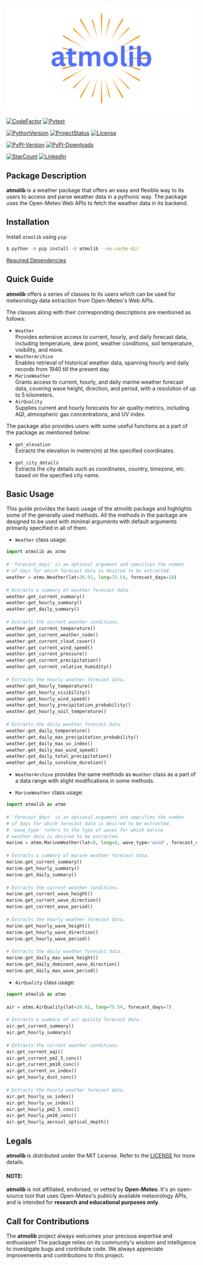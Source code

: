 <div align=center>
<img src="https://raw.githubusercontent.com/rahul4732saini/atmolib/main/assets/atmolib.png?raw=true" width=500>
</div>

[![CodeFactor](https://www.codefactor.io/repository/github/rahul4732saini/atmolib/badge)](https://www.codefactor.io/repository/github/rahul4732saini/atmolib)
[![Pytest](https://github.com/rahul4732saini/atmolib/workflows/Pytest/badge.svg)](https://github.com/rahul4732saini/atmolib/actions/workflows/pytest.yml)

[![PythonVersion](https://img.shields.io/badge/python-3.10+-blue?label=Python)](https://www.github.com/rahul4732saini/atmolib)
[![ProjectStatus](https://img.shields.io/badge/status-beta-yellow)](https://www.github.com/rahul4732saini/atmolib)
[![License](https://img.shields.io/badge/License-MIT-green)](https://github.com/rahul4732saini/atmolib/blob/main/LICENSE)

[![PyPI-Version](https://img.shields.io/pypi/v/atmolib.svg?logo=pypi&logoColor=ffa07a&label=PyPI-Version)](https://www.pypi.org/project/atmolib)
[![PyPI-Downloads](https://img.shields.io/pypi/dm/atmolib.svg?label=PyPI-Downloads)](https://www.pypi.org/project/atmolib)

[![StarCount](https://img.shields.io/github/stars/rahul4732saini/atmolib.svg?style=social&label=Star)](https://www.github.com/rahul4732saini/atmolib)
[![LinkedIn](https://img.shields.io/badge/LinkedIn-Connect-blue?style=social&logo=linkedin)](https://www.linkedin.com/in/rahul4732saini)

## Package Description

<b>atmolib</b> is a weather package that offers an easy and flexible way to its users to access and parse weather data in a pythonic way. The package uses the Open-Meteo Web APIs to fetch the weather data in its backend.

## Installation

Install `atmolib` using `pip`:

```bash
$ python -m pip install -U atmolib --no-cache-dir
```

[Required Dependencies](./requirements.txt)

## Quick Guide

<b>atmolib</b> offers a series of classes to its users which can be used for meteorology data extraction from Open-Meteo's Web APIs.

The classes along with their corresponding descriptions are mentioned as follows:

- `Weather`<br>
  Provides extensive access to current, hourly, and daily forecast data, including temperature, dew point, weather conditions, soil temperature, visibility, and more.
- `WeatherArchive`<br>
  Enables retrieval of historical weather data, spanning hourly and daily records from 1940 till the present day.
- `MarineWeather`<br>
  Grants access to current, hourly, and daily marine weather forecast data, covering wave height, direction, and period, with a resolution of up to 5 kilometers.
- `AirQuality`<br>
  Supplies current and hourly forecasts for air quality metrics, including AQI, atmospheric gas concentrations, and UV index.

The package also provides users with some useful functions as a part of the package as mentioned below:

- `get_elevation`<br>
  Extracts the elevation in meters(m) at the specified coordinates.

- `get_city_details`<br>
  Extracts the city details such as coordinates, country, timezone, etc. based on the specified city name.

## Basic Usage

This guide provides the basic usage of the atmolib package and highlights some of the generally used methods. All the methods in the package are designed to be used with minimal arguments with default
arguments primarily specified in all of them.

- `Weather` class usage:

```python
import atmolib as atmo

# 'forecast_days' is an optional argument and specifies the number
# of days for which forecast data is desired to be extracted.
weather = atmo.Weather(lat=26.91, long=75.54, forecast_days=10)

# Extracts a summary of weather forecast data.
weather.get_current_summary()
weather.get_hourly_summary()
weather.get_daily_summary()

# Extracts the current weather conditions.
weather.get_current_temperature()
weather.get_current_weather_code()
weather.get_current_cloud_cover()
weather.get_current_wind_speed()
weather.get_current_pressure()
weather.get_current_precipitation()
weather.get_current_relative_humidity()

# Extracts the hourly weather forecast data.
weather.get_hourly_temperature()
weather.get_hourly_visibility()
weather.get_hourly_wind_speed()
weather.get_hourly_precipitation_probability()
weather.get_hourly_soil_temperature()

# Extracts the daily weather forecast data.
weather.get_daily_temperature()
weather.get_daily_max_precipitation_probability()
weather.get_daily_max_uv_index()
weather.get_daily_max_wind_speed()
weather.get_daily_total_precipitation()
weather.get_daily_sunshine_duration()
```

- `WeatherArchive` provides the same methods as `Weather` class as a part of a data range with slight modifications in some methods.

- `MarineWeather` class usage:

```python
import atmolib as atmo

# 'forecast_days' is an optional argument and specifies the number
# of days for which forecast data is desired to be extracted.
# 'wave_type' refers to the type of waves for which marine
# weather data is desired to be extracted.
marine = atmo.MarineWeather(lat=0, long=0, wave_type='wind', forecast_days=7)

# Extracts a summary of marine weather forecast data.
marine.get_current_summary()
marine.get_hourly_summary()
marine.get_daily_summary()

# Extracts the current weather conditions.
marine.get_current_wave_height()
marine.get_current_wave_direction()
marine.get_current_wave_period()

# Extracts the hourly weather forecast data.
marine.get_hourly_wave_height()
marine.get_hourly_wave_direction()
marine.get_hourly_wave_period()

# Extracts the daily weather forecast data.
marine.get_daily_max_wave_height()
marine.get_daily_dominant_wave_direction()
marine.get_daily_max_wave_period()
```

- `AirQuality` class usage:

```python
import atmolib as atmo

air = atmo.AirQuality(lat=26.91, long=75.54, forecast_days=7)

# Extracts a summary of air quality forecast data.
air.get_current_summary()
air.get_hourly_summary()

# Extracts the current weather conditions.
air.get_current_aqi()
air.get_current_pm2_5_conc()
air.get_current_pm10_conc()
air.get_current_uv_index()
air.get_hourly_dust_conc()

# Extracts the hourly weather forecast data.
air.get_hourly_uv_index()
air.get_hourly_uv_index()
air.get_hourly_pm2_5_conc()
air.get_hourly_pm10_conc()
air.get_hourly_aerosol_optical_depth()
```

## Legals

<b>atmolib</b> is distributed under the MIT License. Refer to the [LICENSE](./LICENSE) for more details.

#### NOTE:

<b>atmolib</b> is not affiliated, endorsed, or vetted by <b>Open-Meteo</b>. It's an open-source tool that uses Open-Meteo's publicly available meteorology APIs, and is intended for <b>research and educational purposes only</b>.

## Call for Contributions

The <b>atmolib</b> project always welcomes your precious expertise and enthusiasm!
The package relies on its community's wisdom and intelligence to investigate bugs and contribute code. We always appreciate improvements and contributions to this project.
